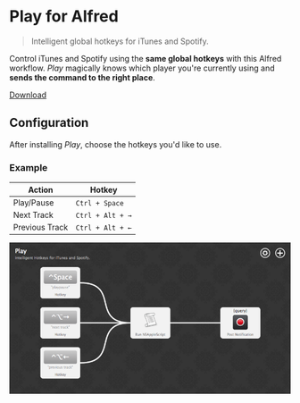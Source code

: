 # Play for Alfred

> Intelligent global hotkeys for iTunes and Spotify.

Control iTunes and Spotify using the **same global hotkeys** with this Alfred workflow. *Play* magically knows which player you're currently using and **sends the command to the right place**.

[Download](Play.alfredworkflow?raw=true)

## Configuration

After installing *Play*,  choose the hotkeys you'd like to use.

### Example

| Action          | Hotkey            |
| --------------- | ----------------- |
| Play/Pause      | `Ctrl + Space`    |
| Next Track      | `Ctrl + Alt + →`  |
| Previous Track  | `Ctrl + Alt + ←`  |

![Screenshot of "Play for Alfred configuration"](screenshot.png)
